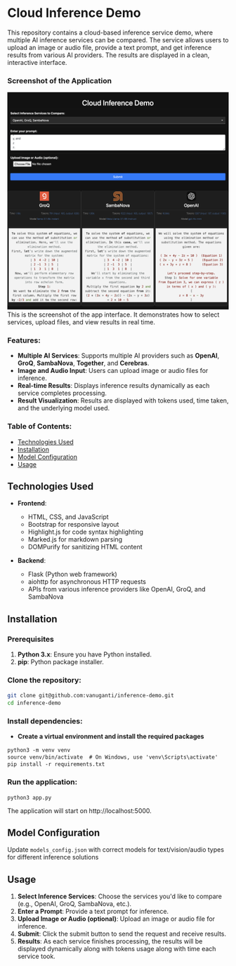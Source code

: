 # Cloud Inference Demo

This repository contains a cloud-based inference service demo, where multiple AI inference services can be compared. The service allows users to upload an image or audio file, provide a text prompt, and get inference results from various AI providers. The results are displayed in a clean, interactive interface.

### Screenshot of the Application
![Cloud Inference App Screenshot](images/app-screenshot.png)
This is the screenshot of the app interface. It demonstrates how to select services, upload files, and view results in real time.

### Features:
- **Multiple AI Services**: Supports multiple AI providers such as **OpenAI**, **GroQ**, **SambaNova**, **Together**, and **Cerebras**.
- **Image and Audio Input**: Users can upload image or audio files for inference.
- **Real-time Results**: Displays inference results dynamically as each service completes processing.
- **Result Visualization**: Results are displayed with tokens used, time taken, and the underlying model used.

### Table of Contents:
- [Technologies Used](#technologies-used)
- [Installation](#installation)
- [Model Configuration](#model-configuration)
- [Usage](#usage)

## Technologies Used

- **Frontend**:
  - HTML, CSS, and JavaScript
  - Bootstrap for responsive layout
  - Highlight.js for code syntax highlighting
  - Marked.js for markdown parsing
  - DOMPurify for sanitizing HTML content

- **Backend**:
  - Flask (Python web framework)
  - aiohttp for asynchronous HTTP requests
  - APIs from various inference providers like OpenAI, GroQ, and SambaNova

## Installation

### Prerequisites
1. **Python 3.x**: Ensure you have Python installed.
2. **pip**: Python package installer.

### Clone the repository:
```bash
git clone git@github.com:vanuganti/inference-demo.git
cd inference-demo
```

### Install dependencies:
- **Create a virtual environment and install the required packages**
```
python3 -m venv venv
source venv/bin/activate  # On Windows, use 'venv\Scripts\activate'
pip install -r requirements.txt
```

### Run the application:
```
python3 app.py
```
The application will start on http://localhost:5000.

## Model Configuration
Update `models_config.json` with correct models for text/vision/audio types for different inference solutions

## Usage
1. **Select Inference Services**: Choose the services you'd like to compare (e.g., OpenAI, GroQ, SambaNova, etc.).
2. **Enter a Prompt**: Provide a text prompt for inference.
3. **Upload Image or Audio (optional)**: Upload an image or audio file for inference.
4. **Submit**: Click the submit button to send the request and receive results.
5. **Results**: As each service finishes processing, the results will be displayed dynamically along with tokens usage along with time each service took. 
